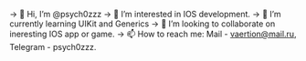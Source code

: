 -> 👋 Hi, I’m @psych0zzz
-> 👀 I’m interested in IOS development.
-> 🌱 I’m currently learning UIKit and Generics
-> 💞️ I’m looking to collaborate on ineresting IOS app or game.
-> 📫 How to reach me: Mail - vaertion@mail.ru, Telegram - psych0zzz.

<!---
psych0zzz/psych0zzz is a ✨ special ✨ repository because its `README.md` (this file) appears on your GitHub profile.
You can click the Preview link to take a look at your changes.
--->
